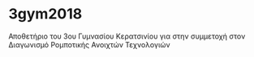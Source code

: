 # 3gym2018
Αποθετήριο του 3ου Γυμνασίου Κερατσινίου για στην συμμετοχή στον Διαγωνισμό Ρομποτικής Ανοιχτών Τεχνολογιών

